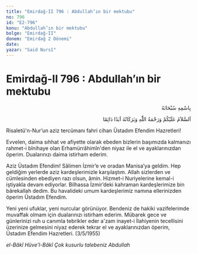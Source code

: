 ```yaml
---
title: "Emirdağ-II 796 : Abdullah’ın bir mektubu"
no: 796
id: "E2-796"
konu: "Abdullah’ın bir mektubu"
bolge: "Emirdağ-II"
donem: "Emirdağ 2 Dönemi"
date: 
yazar: "Said Nursî"
---
```


# Emirdağ-II 796 : Abdullah’ın bir mektubu

<p class="arabic" dir="rtl" title="Meal: “Her türlü noksan sıfatlardan yüce olan Allah’ın adıyla.”">بِاسْمِهِ سُبْحَانَهُ</p>

<p class="arabic" dir="rtl" title="Meal: “Allah’ın selâmı, rahmeti ve bereketleri, ebedî ve dâimî olarak üzerinize olsun.”">اَلسَّلاَمُ عَلَيْكُمْ وَرَحْمَةُ اللّٰهِ وَبَرَكَاتُهُ اَبَدًا دَائِمًا</p>

Risaletü'n-Nur’un aziz tercümanı fahri cihan Üstadım Efendim Hazretleri!

Evvelen, daima sıhhat ve afiyette olarak ebeden bizlerin başımızda kalmanızı rahmet-i bînihaye olan Erhamürrâhimîn'den niyaz ile el ve ayaklarınızdan öperim. Dualarınızı daima istirham ederim.

Aziz Üstadım Efendim! Sâlimen İzmir’e ve oradan Manisa’ya geldim. Hep geldiğim yerlerde aziz kardeşlerimizle karşılaştım. Allah sizlerden ve cümlesinden ebediyen razı olsun, âmin. Hizmet-i Nuriyelerine kemal-i iştiyakla devam ediyorlar. Bilhassa İzmir’deki kahraman kardeşlerimize bin bârekallah dedim. Bu havalideki umum kardeşlerimiz namına ellerinizden öperim Üstadım Efendim.

Yeni yeni ufuklar, yeni nurcular görünüyor. Bendeniz de hakiki vazifelerimde muvaffak olmam için dualarınızı istirham ederim. Mübarek gece ve günlerinizi ruh u canımla tebrikler eder a'zam inayet-i İlahiyenin tecellisini üzerinize gelmesini niyaz ederek tekrar el ve ayaklarınızdan öperim, Üstadım Efendim Hazretleri. (3/5/1955)

*el-Bâkî Hüve’l-Bâkî*
*Çok kusurlu talebeniz*
*Abdullah*
